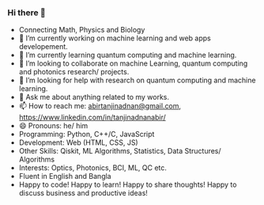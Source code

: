 ### Hi there 👋

<!--
**tanjinadnanabir/tanjinadnanabir** is a ✨ _special_ ✨ repository because its `README.md` (this file) appears on your GitHub profile.

Here are some ideas to get you started: -->

- Connecting Math, Physics and Biology  
- 🔭 I’m currently working on machine learning and web apps developement.
- 🌱 I’m currently learning quantum computing and machine learning.
- 👯 I’m looking to collaborate on machine Learning, quantum computing and photonics research/ projects.
- 🤔 I’m looking for help with research on quantum computing and machine learning.
- 💬 Ask me about anything related to my works.
- 📫 How to reach me: abirtanjinadnan@gmail.com, https://www.linkedin.com/in/tanjinadnanabir/
- 😄 Pronouns: he/ him
- Programming: Python, C++/C, JavaScript
- Development: Web (HTML, CSS, JS)
- Other Skills: Qiskit, ML Algorithms, Statistics, Data Structures/ Algorithms
- Interests: Optics, Photonics, BCI, ML, QC etc.
- Fluent in English and Bangla
- Happy to code! Happy to learn! Happy to share thoughts! Happy to discuss business and productive ideas!
<!-- - ⚡ Fun fact: ... -->

